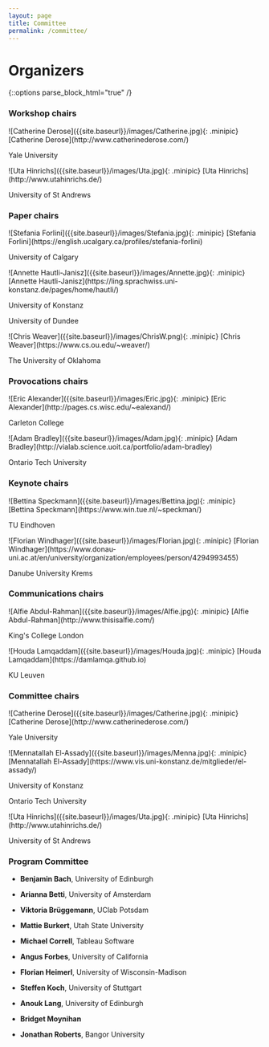 ```yaml
---
layout: page
title: Committee
permalink: /committee/
---
```

# Organizers
{::options parse_block_html="true" /}


### Workshop chairs


<div class="grid-container">

<div class="grid-item">
![Catherine Derose]({{site.baseurl}}/images/Catherine.jpg){: .minipic}
[Catherine Derose](http://www.catherinederose.com/)

Yale University
</div>

<div class="grid-item">
![Uta Hinrichs]({{site.baseurl}}/images/Uta.jpg){: .minipic}
[Uta Hinrichs](http://www.utahinrichs.de/)

University of St Andrews
</div>

</div>


### Paper chairs
<div class="grid-container">


<div class="grid-item">
![Stefania Forlini]({{site.baseurl}}/images/Stefania.jpg){: .minipic}
[Stefania Forlini](https://english.ucalgary.ca/profiles/stefania-forlini)

University of Calgary

</div>

<div class="grid-item">
![Annette Hautli-Janisz]({{site.baseurl}}/images/Annette.jpg){: .minipic}
[Annette Hautli-Janisz](https://ling.sprachwiss.uni-konstanz.de/pages/home/hautli/)

University of Konstanz

University of Dundee

</div>


<div class="grid-item">
![Chris Weaver]({{site.baseurl}}/images/ChrisW.png){: .minipic}
[Chris Weaver](https://www.cs.ou.edu/~weaver/)

The University of Oklahoma
</div>

</div>

<!-- Chris Weaver; cweaver@ou.edu
Stefania Forlini; stefania.forlini@gmail.com
Annette Hauli; annette.hautli@uni-konstanz.de (?) -->
 
### Provocations chairs
<div class="grid-container">

<div class="grid-item">
![Eric Alexander]({{site.baseurl}}/images/Eric.jpg){: .minipic}
[Eric Alexander](http://pages.cs.wisc.edu/~ealexand/)

Carleton College

</div>

<div class="grid-item">
![Adam Bradley]({{site.baseurl}}/images/Adam.jpg){: .minipic}
[Adam Bradley](http://vialab.science.uoit.ca/portfolio/adam-bradley)

Ontario Tech University

</div>

</div>

 
### Keynote chairs
<div class="grid-container">

<div class="grid-item">
![Bettina Speckmann]({{site.baseurl}}/images/Bettina.jpg){: .minipic}
[Bettina Speckmann](https://www.win.tue.nl/~speckman/)

TU Eindhoven 
</div>

<div class="grid-item">
![Florian Windhager]({{site.baseurl}}/images/Florian.jpg){: .minipic}
[Florian Windhager](https://www.donau-uni.ac.at/en/university/organization/employees/person/4294993455)

Danube University Krems 
</div>

</div>
 
### Communications chairs
<div class="grid-container">

<div class="grid-item">
![Alfie Abdul-Rahman]({{site.baseurl}}/images/Alfie.jpg){: .minipic}
[Alfie Abdul-Rahman](http://www.thisisalfie.com/)

King's College London
</div>

<div class="grid-item">
![Houda Lamqaddam]({{site.baseurl}}/images/Houda.jpg){: .minipic}
[Houda Lamqaddam](https://damlamqa.github.io)

KU Leuven
</div>


</div>
 
<!-- ### Publications chairs
<div class="grid-container">
</div>
TBD
As consultant, not chair: Min Chen; min.chen@oerc.ox.ac.uk -->
 
### Committee chairs
<div class="grid-container">

<div class="grid-item">
![Catherine Derose]({{site.baseurl}}/images/Catherine.jpg){: .minipic}
[Catherine Derose](http://www.catherinederose.com/)

Yale University

</div>
<div class="grid-item">
![Mennatallah El-Assady]({{site.baseurl}}/images/Menna.jpg){: .minipic}
[Mennatallah El-Assady](https://www.vis.uni-konstanz.de/mitglieder/el-assady/)

University of Konstanz

Ontario Tech University

</div>
<div class="grid-item">
![Uta Hinrichs]({{site.baseurl}}/images/Uta.jpg){: .minipic}
[Uta Hinrichs](http://www.utahinrichs.de/)

University of St Andrews
</div>

</div>
 


### Program Committee


- **Benjamin Bach**, University of Edinburgh

- **Arianna Betti**, University of Amsterdam

- **Viktoria Brüggemann**, UClab Potsdam

- **Mattie Burkert**, Utah State University

- **Michael Correll**, Tableau Software 

- **Angus Forbes**, University of California

- **Florian Heimerl**, University of Wisconsin-Madison

- **Steffen Koch**, University of Stuttgart 

- **Anouk Lang**, University of Edinburgh

- **Bridget Moynihan**

- **Jonathan Roberts**, Bangor University


<!-- - **Annie Chen**, University of Washington -->

<!-- - **Martin Grandjean**, University of Lausanne -->






